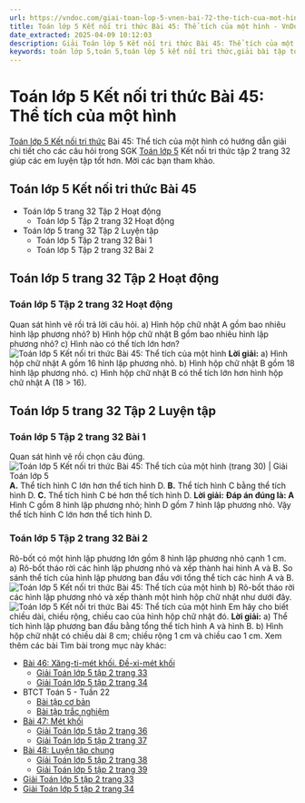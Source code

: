 ```yaml
---
url: https://vndoc.com/giai-toan-lop-5-vnen-bai-72-the-tich-cua-mot-hinh-191367
title: Toán lớp 5 Kết nối tri thức Bài 45: Thể tích của một hình - VnDoc.com
date_extracted: 2025-04-09 10:12:03
description: Giải Toán lớp 5 Kết nối tri thức Bài 45: Thể tích của một hình là tài liệu tham khảo giúp các em học sinh biết cách giải bài tập Toán lớp 5, ôn tập, củng cố rèn luyện kỹ năng giải Toán 5 Kết nối tập 2.
keywords: toán lớp 5,toán 5,toán lớp 5 kết nối tri thức,giải bài tập toán lớp 5 kết nối tri thức,giải toán lớp 5 kết nối tri thức,toán lớp 5 sách kết nối tri thức,toán lớp 5 kết nối tri thức với cuộc sống,giải sách toán lớp 5 kết nối tri thức,Toán lớp 5 Kết nối tri thức Bài 45,Toán lớp 5 Kết nối tri thức trang 32 tập 2,Giải Toán lớp 5 Kết nối tri thức trang 32 tập 2,Bài 45 Thể tích của một hình,bài tập Thể tích của một hình trang 32 lớp 5
---
```


# Toán lớp 5 Kết nối tri thức Bài 45: Thể tích của một hình
[Toán lớp 5 Kết nối tri thức](<https://vndoc.com/toan-lop-5-ket-noi-tri-thuc>) Bài 45: Thể tích của một hình có hướng dẫn giải chi tiết cho các câu hỏi trong SGK [Toán lớp 5](<https://vndoc.com/toan-lop5>) Kết nối tri thức tập 2 trang 32 giúp các em luyện tập tốt hơn. Mời các bạn tham khảo.
## Toán lớp 5 Kết nối tri thức Bài 45
  * Toán lớp 5 trang 32 Tập 2 Hoạt động
    * Toán lớp 5 Tập 2 trang 32 Hoạt động
  * Toán lớp 5 trang 32 Tập 2 Luyện tập
    * Toán lớp 5 Tập 2 trang 32 Bài 1
    * Toán lớp 5 Tập 2 trang 32 Bài 2

## **Toán lớp 5 trang 32 Tập 2 Hoạt động**
### **Toán lớp 5 Tập 2 trang 32 Hoạt động**
Quan sát hình vẽ rồi trả lời câu hỏi.
a\) Hình hộp chữ nhật A gồm bao nhiêu hình lập phương nhỏ?
b\) Hình hộp chữ nhật B gồm bao nhiêu hình lập phương nhỏ?
c\) Hình nào có thể tích lớn hơn?
![Toán lớp 5 Kết nối tri thức Bài 45: Thể tích của một hình](https://i.vdoc.vn/data/image/2025/02/06/bai-45-the-tich-cua-mot-hinh-222078.png)
**Lời giải:**
a\) Hình hộp chữ nhật A gồm 16 hình lập phương nhỏ.
b\) Hình hộp chữ nhật B gồm 18 hình lập phương nhỏ.
c\) Hình hộp chữ nhật B có thể tích lớn hơn hình hộp chữ nhật A \(18 > 16\).
## **Toán lớp 5 trang 32 Tập 2 Luyện tập**
### **Toán lớp 5 Tập 2 trang 32 Bài 1**
Quan sát hình vẽ rồi chọn câu đúng.
![Toán lớp 5 Kết nối tri thức Bài 45: Thể tích của một hình \(trang 30\) | Giải Toán lớp 5](https://i.vdoc.vn/data/image/2025/02/06/bai-45-the-tich-cua-mot-hinh-222079.png)
**A.** Thể tích hình C lớn hơn thể tích hình D.
**B.** Thể tích hình C bằng thể tích hình D.
**C.** Thể tích hình C bé hơn thể tích hình D.
**Lời giải:**
**Đáp án đúng là: A**
Hình C gồm 8 hình lập phương nhỏ; hình D gồm 7 hình lập phương nhỏ.
Vậy thể tích hình C lớn hơn thể tích hình D.
### **Toán lớp 5 Tập 2 trang 32 Bài 2**
Rô-bốt có một hình lập phương lớn gồm 8 hình lập phương nhỏ cạnh 1 cm.
a\) Rô-bốt tháo rời các hình lập phương nhỏ và xếp thành hai hình A và B. So sánh thể tích của hình lập phương ban đầu với tổng thể tích các hình A và B.
![Toán lớp 5 Kết nối tri thức Bài 45: Thể tích của một hình](https://i.vdoc.vn/data/image/2025/02/06/bai-45-the-tich-cua-mot-hinh-222080.png)
b\) Rô-bốt tháo rời các hình lập phương nhỏ và xếp thành một hình hộp chữ nhật như dưới đây.
![Toán lớp 5 Kết nối tri thức Bài 45: Thể tích của một hình](https://i.vdoc.vn/data/image/2025/02/06/bai-45-the-tich-cua-mot-hinh-222081.png)
Em hãy cho biết chiều dài, chiều rộng, chiều cao của hình hộp chữ nhật đó.
**Lời giải:**
a\) Thể tích hình lập phương ban đầu bằng tổng thể tích hình A và hình B.
b\) Hình hộp chữ nhật có chiều dài 8 cm; chiều rộng 1 cm và chiều cao 1 cm.
Xem thêm các bài Tìm bài trong mục này khác:
  * [Bài 46: Xăng-ti-mét khối. Đề-xi-mét khối](</giai-toan-lop-5-vnen-bai-73-xang-ti-met-khoi-de-xi-met-khoi-191374>)
    * [Giải Toán lớp 5 tập 2 trang 33](</giai-toan-lop-5-tap-2-trang-33-ket-noi-tri-thuc-335914>)
    * [Giải Toán lớp 5 tập 2 trang 34](</giai-toan-lop-5-tap-2-trang-34-ket-noi-tri-thuc-335916>)
  * BTCT Toán 5 - Tuần 22
    * [Bài tập cơ bản](</bai-tap-cuoi-tuan-mon-toan-lop-5-tuan-22-de-1-162390>)
    * [Bài tập trắc nghiệm](</bai-tap-cuoi-tuan-toan-lop-5-ket-noi-tri-thuc-tuan-22-336404>)
  * [Bài 47: Mét khối](</giai-toan-lop-5-vnen-bai-74-met-khoi-191494>)
    * [Giải Toán lớp 5 tập 2 trang 36](</giai-toan-lop-5-tap-2-trang-36-ket-noi-tri-thuc-336106>)
    * [Giải Toán lớp 5 tập 2 trang 37](</giai-toan-lop-5-tap-2-trang-37-ket-noi-tri-thuc-336107>)
  * [Bài 48: Luyện tập chung](</toan-lop-5-ket-noi-tri-thuc-bai-48-luyen-tap-chung-335843>)
    * [Giải Toán lớp 5 tập 2 trang 38](</giai-toan-lop-5-tap-2-trang-38-ket-noi-tri-thuc-336523>)
    * [Giải Toán lớp 5 tập 2 trang 39](</giai-toan-lop-5-tap-2-trang-39-ket-noi-tri-thuc-336525>)
  * [Giải Toán lớp 5 tập 2 trang 33](</giai-toan-lop-5-tap-2-trang-33-ket-noi-tri-thuc-335914>)
  * [Giải Toán lớp 5 tập 2 trang 34](</giai-toan-lop-5-tap-2-trang-34-ket-noi-tri-thuc-335916>)

